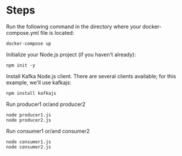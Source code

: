 # Steps

Run the following command in the directory where your docker-compose.yml file is located:

```
docker-compose up
```

Initialize your Node.js project (if you haven't already):

```
npm init -y
```

Install Kafka Node.js client. There are several clients available; for this example, we'll use kafkajs:

```
npm install kafkajs
```

Run producer1 or/and producer2

```
node producer1.js
node producer2.js
```

Run consumer1 or/and consumer2

```
node consumer1.js
node consumer2.js
```